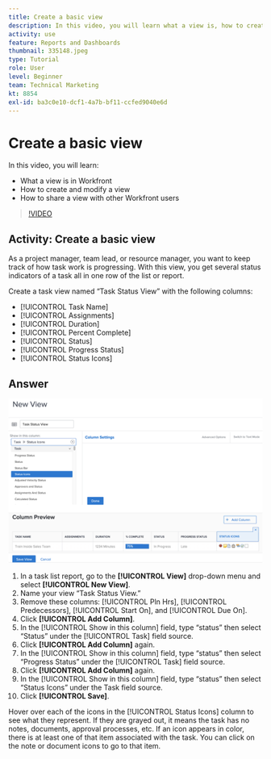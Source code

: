 ```yaml
---
title: Create a basic view
description: In this video, you will learn what a view is, how to create a view, and how to share a view with other users in [!DNL  Workfront].
activity: use
feature: Reports and Dashboards
thumbnail: 335148.jpeg
type: Tutorial
role: User
level: Beginner
team: Technical Marketing
kt: 8854
exl-id: ba3c0e10-dcf1-4a7b-bf11-ccfed9040e6d
---
```

# Create a basic view

In this video, you will learn:

* What a view is in Workfront
* How to create and modify a view
* How to share a view with other Workfront users

>[!VIDEO](https://video.tv.adobe.com/v/335148/?quality=12)

## Activity: Create a basic view

As a project manager, team lead, or resource manager, you want to keep track of how task work is progressing. With this view, you get several status indicators of a task all in one row of the list or report.

Create a task view named “Task Status View” with the following columns:

* [!UICONTROL Task Name]
* [!UICONTROL Assignments]
* [!UICONTROL Duration]
* [!UICONTROL Percent Complete]
* [!UICONTROL Status]
* [!UICONTROL Progress Status]
* [!UICONTROL Status Icons]

## Answer

![An image of the screen to create a new view](assets/view-exercise.png)

1. In a task list report, go to the **[!UICONTROL View]** drop-down menu and select **[!UICONTROL New View]**.
1. Name your view “Task Status View.”
1. Remove these columns: [!UICONTROL Pln Hrs], [!UICONTROL Predecessors], [!UICONTROL Start On], and [!UICONTROL Due On].
1. Click **[!UICONTROL Add Column]**.
1. In the [!UICONTROL Show in this column] field, type “status” then select “Status” under the [!UICONTROL Task] field source.
1. Click **[!UICONTROL Add Column]** again.
1. In the [!UICONTROL Show in this column] field, type “status” then select “Progress Status” under the [!UICONTROL Task] field source.
1. Click **[!UICONTROL Add Column]** again.
1. In the [!UICONTROL Show in this column] field, type “status” then select “Status Icons” under the Task field source.
1. Click **[!UICONTROL Save]**.

Hover over each of the icons in the [!UICONTROL Status Icons] column to see what they represent. If they are grayed out, it means the task has no notes, documents, approval processes, etc. If an icon appears in color, there is at least one of that item associated with the task. You can click on the note or document icons to go to that item.
